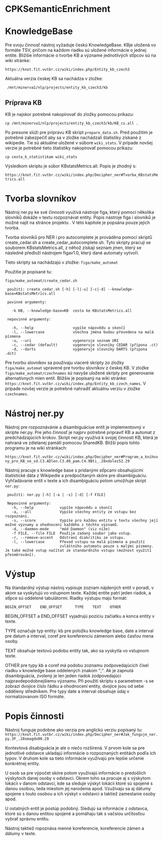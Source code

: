 # CPKSemanticEnrichment

# KnowledgeBase

Pre svoju činnosť nástroj vyžaduje českú KnowledgeBase. KBje uložená vo formáte TSV, pričom na každom riadku sú uložené informácie o jednej entite. Bližšie informácie o tvorbe KB a význame jednotlivých stĺpcov sú na wiki stránke:

`https://knot.fit.vutbr.cz/wiki/index.php/Entity_kb_czech3`

Aktuálna verzia českej KB sa nachádza v zložke:

` /mnt/minerva1/nlp/projects/entity_kb_czech3/kb`

## Príprava KB

KB je najskor potrebné nakopírovať do zložky pomocou príkazu:

`cp /mnt/minerva1/nlp/projects/entity_kb_czech3/kb/KB_cs.all .`

Po presune slúži pre prípravu KB skript `prepare_data.sh`. Pred použitím je potrebné zabezpečiť aby sa v zložke nachádzali štatistiky získané z wikipedie. Tie sú aktuálne uložené v súbore `wiki_stats`. V prípade novšej verzie je potrebné tieto štatistiky nakopírovať pomocou príkazu:

`cp cesta_k_statistikam wiki_stats`

Výsledkom skriptu je súbor KBstatsMetrics.all. Popis je zhodný s:

`https://knot.fit.vutbr.cz/wiki/index.php/Decipher_ner#Tvorba_KBstatsMetrics.all`

# Tvorba slovníkov

Nástroj ner.py ke své činnosti využívá nástroje figa, který pomocí několika slovníků dokáže v textu rozpoznávat entity. Popis nástroje figa i slovníků je možné najít na stránce projektu . V této kapitole je popsána pouze jejich tvorba.

Tvorba slovníků pro NER i pro autocomplete je prováděna pomocí skriptů create_cedar.sh a create_cedar_autocomplete.sh. Tyto skripty pracují se souborem KBstatsMetrics.all, z něhož získají seznam jmen, který se následně předloží nástrojem figav1.0, který dané automaty vytvoří.

Tieto skripty sa nachádzajú v zložke:
`figa/make_automat`

Použitie je popísané tu:

```
figa/make_automat/create_cedar.sh
 
 použití: create_cedar.sh [-h] [-l|-u] [-c|-d] --knowledge-base=KBstatsMetrics.all
 
 povinné argumenty:
 
   -k KB, --knowledge-base=KB  cesta ke KBstatsMetrics.all
 
 nepovinné argumenty:
 
   -h, --help                  vypíše nápovědu a skončí
   -l, --lowercase             všechna jména budou převedena na malá písmena
   -u, --uri                   vygeneruje seznam URI
   -c, --cedar (default)       vygeneruje slovníky CEDAR (přípona .ct)
   -d, --darts                 vygeneruje slovníky DARTS (přípona .dct)
```

Pre tvorbu slovníkov sa používaju viaceré skripty zo zložky `figa/make_automat` upravené pre tvorbu slovníkov z českej KB. V zložke `figa/make_automat/czechnames` sú navyše uložené skripty pre generovanie alternatívnych mien entít. Bližšie je popísaný na wiki stránke: `https://knot.fit.vutbr.cz/wiki/index.php/Entity_kb_czech_names`. V prípade novšej verzie je potrebné nahradiť aktuálnu verziu v zložke `czechnames`.

# Nástroj ner.py

Nástroj pre rozpoznávánie a disambiguáciue entít je implementovný v skripte ner.py. Pre jeho činnosť je najprv potrebné pripraviť KB a automat z predchádzajúcich krokov. Skript ner.py využívá k svojej činnosti KB, která je nahraná ve zdielanej pamäti pomocou SharedKB. Bližší popis tohto programu je na wiki stránkach: 

`https://knot.fit.vutbr.cz/wiki/index.php/Decipher_ner#Program_a_knihovny_pro_KB_ve_sd.C3.ADlen.C3.A9_pam.C4.9Bti_.28xdolez52.29`

Nástroj pracuje s knowledge base s pridanými stĺpcami obsahujúcmi štatistické dáta z Wikipedie a predpočítaným skóre pre disambiguáciu. Vyhľadávanie entít v texte a ich disambiguáciu potom umožňuje skript `ner.py`:

```
 použití: ner.py [-h] [-a | -s] [-d] [-f FILE]
 
 Nepovinné argumenty:
   -h, --help            vypíše nápovědu a skončí
   -a, --all             Vypíše všechny entity ze vstupu bez rozpoznání.
   -s, --score           Vypíše pro každou entitu v textu všechny její možné významy a ohodnocení každého z těchto významů.
   -d, --daemon-mode     "mód Daemon" (viz níže)
   -f FILE, --file FILE  Použije zadaný soubor jako vstup.
   -r, --remove-accent   Odstraní diakritiku ze vstupu.
   -l, --lowercase       Převod vstupu na malá písmena a použití 
                         zvláštního automatu pouze s malými písmeny.
Je také možné vstup načítat ze standardního vstupu (možnost využití přesměrování).
```

# Výstup

Na štandardný výstup nástroj vypisuje zoznam nájdených entít v poradí, v akom sa vyskytujú vo vstupnom texte. Každej entite patrí jeden riadok, a stĺpce sú oddelené tabulátormi. Riadky výstupu majú formát:

`BEGIN_OFFSET    END_OFFSET      TYPE    TEXT    OTHER`

BEGIN_OFFSET a END_OFFSET vyjadrujú pozíciu začiatku a konca entity v texte.

TYPE označuje typ entity: kb pre položku knowledge base, date a interval pre datum a interval, coref pre koreferenciu zámenom alebo časťou mena osoby.

TEXT obsahuje textovú podobu entity tak, ako sa vyskytla vo vstupnom texte.

OTHER pre typy kb a coref má podobu zoznamu zodpovedajúcich čísel riadku v knowledge base oddelených znakom ";". Ak je zapnutá disambiguácia, zvolený je len jeden riadok zodpovedajúci najpravdepodobnejšiemu významu. Při použití skriptu s parametrem -s se zobrazí dvojice číslo řádku a ohodnocení entity, dvojice jsou od sebe odděleny středníkem. Pre typy date a interval obsahuje údaj v normalizovanom ISO formáte.

# Popis činnosti

Nástroj funguje podobne ako verzia pre anglickú verziu popísaný tu: `https://knot.fit.vutbr.cz/wiki/index.php/Decipher_ner#Jak_funguje_ner.py.3F_.28xmagdo00.29`

Kontextová disabiguácia je ale o niečo rozšírená. V prvom kole sa pre jednotlivé odstavce ukladajú informácie o rozpoznaných entitách podľa ich typov. V druhom kole sa tieto informácie využívajú pre lepšie určenie konkrétnej entity.

U osob sa pre výpočet skóre potom využívajú informácie o predošlich výskytoch danej osoby v odstavci. Okrem toho sa pracuje aj s výskytom lokácii v danom odstavci, kde sa sleduje výskyt lokácii ktoré sú spojené s danou osobou, teda miestom jej narodenia apod. Vzužívaju sa aj dátumy spojene s touto osobou a ich výskyt v odstavci a taktiež zamestanie osoby apod.

U ostatných entít je postúp podobný. Sledujú sa informácie z odstavca, ktoré sú s danou entitou spojené a pomáhaju tak s vačsiou určitosťou vybrať správnu entitu.

Nástroj taktiež ropoznáva menné koreferencie, koreferencie zámen a dátumy v texte.
